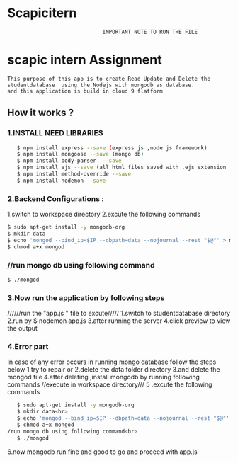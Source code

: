 # Scapicitern
                                  IMPORTANT NOTE TO RUN THE FILE
  
  # scapic intern Assignment
    This purpose of this app is to create Read Update and Delete the studentdatabase  using the Nodejs with mongodb as database.
    and this application is build in cloud 9 flatform
  ## How it works ?
   ### 1.INSTALL NEED LIBRARIES
```sh
   $ npm install express --save (express js ,node js framework)
   $ npm install mongoose --save (mongo db)
   $ npm install body-parser  --save  
   $ npm install ejs --save (all html files saved with .ejs extension
   $ npm install method-override --save
   $ npm install nodemon --save
   ```    
  ### 2.Backend Configurations :
   1.switch to workspace directory
   2.excute the following commands
   ```sh
   $ sudo apt-get install -y mongodb-org
   $ mkdir data
   $ echo 'mongod --bind_ip=$IP --dbpath=data --nojournal --rest "$@"' > mongod
   $ chmod a+x mongod
   ```
   ### //run mongo db using following command
   ```sh
   $ ./mongod
   ```       
  ### 3.Now run the application by following steps
   //////run the "app.js " file to excute/////
  1.switch to studentdatabase directory<br>
  2.run by $ nodemon app.js
  3.after running the server
  4.click preview to view the output
          
  ### 4.Error part
  In case of  any error occurs in running mongo database follow the steps below
   1.try to repair
         or
   2.delete the data folder directory
   3.and delete the mongod file
   4.after deleting ,install mongodb by running following commands
       //execute in workspace directory///
   5 .excute the following commands
   ```sh
      $ sudo apt-get install -y mongodb-org
      $ mkdir data<br>
      $ echo 'mongod --bind_ip=$IP --dbpath=data --nojournal --rest "$@"' > mongod
      $ chmod a+x mongod
   /run mongo db using following command<br>
      $ ./mongod
   ```
   6.now mongodb run fine and good to go and proceed with app.js
              
          
    
 
